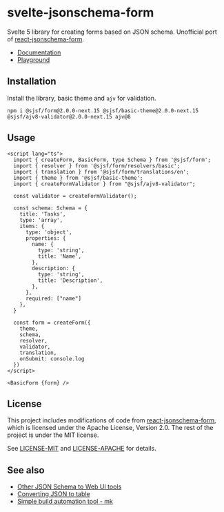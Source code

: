 # svelte-jsonschema-form

Svelte 5 library for creating forms based on JSON schema.
Unofficial port of [react-jsonschema-form](https://github.com/rjsf-team/react-jsonschema-form).

- [Documentation](https://x0k.github.io/svelte-jsonschema-form/v2/)
- [Playground](https://x0k.github.io/svelte-jsonschema-form/playground2/)

## Installation

Install the library, basic theme and `ajv` for validation.

```shell
npm i @sjsf/form@2.0.0-next.15 @sjsf/basic-theme@2.0.0-next.15 @sjsf/ajv8-validator@2.0.0-next.15 ajv@8
```

## Usage

```svelte
<script lang="ts">
  import { createForm, BasicForm, type Schema } from '@sjsf/form';
  import { resolver } from '@sjsf/form/resolvers/basic';
  import { translation } from '@sjsf/form/translations/en';
  import { theme } from '@sjsf/basic-theme';
  import { createFormValidator } from "@sjsf/ajv8-validator";

  const validator = createFormValidator();

  const schema: Schema = {
    title: 'Tasks',
    type: 'array',
    items: {
      type: 'object',
      properties: {
        name: {
          type: 'string',
          title: 'Name',
        },
        description: {
          type: 'string',
          title: 'Description',
        },
      },
      required: ["name"]
    },
  }

  const form = createForm({
    theme,
    schema,
    resolver,
    validator,
    translation,
    onSubmit: console.log
  })
</script>

<BasicForm {form} />
```

## License

This project includes modifications of code from [react-jsonschema-form](https://github.com/rjsf-team/react-jsonschema-form), which is licensed under the Apache License, Version 2.0.
The rest of the project is under the MIT license.

See [LICENSE-MIT](LICENSE) and [LICENSE-APACHE](packages/form/LICENSE-APACHE) for details.

## See also

- [Other JSON Schema to Web UI tools](https://json-schema.org/tools?query=&sortBy=name&sortOrder=ascending&groupBy=toolingTypes&licenses=&languages=&drafts=&toolingTypes=schema-to-web-UI)
- [Converting JSON to table](https://github.com/x0k/json-to-table)
- [Simple build automation tool - mk](https://github.com/x0k/mk)
